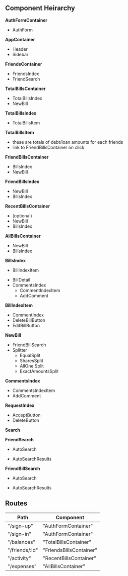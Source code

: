 ## Component Heirarchy

**AuthFormContainer**
 - AuthForm

**AppContainer**
 - Header
 - Sidebar

**FriendsContainer**
 - FriendsIndex
 - FriendSearch

**TotalBillsContainer**
 - TotalBillsIndex
 - NewBill

 **TotalBillsIndex**
  - TotalBillsItem

**TotalBillsItem**
  - these are totals of debt/loan amounts for each friends
  - link to FriendBillsContainer on click

**FriendBillsContainer**
 - BillsIndex
 - NewBill

**FriendBillsIndex**
 - NewBill
 - BillsIndex

 **RecentBillsContainer**
  - (optional)
  - NewBill
  - BillsIndex

**AllBillsContainer**
 - NewBill
 - BillsIndex

**BillsIndex**
 - BillIndexItem
  + BillDetail
  + CommentsIndex
    * CommentIndexItem
    * AddComment

**BillIndexItem**
 - CommentIndex
 - DeleteBillButton
 - EditBillButton

**NewBill**
 - FriendBillSearch
 - Splitter
   + EqualSplit
   + SharesSplit
   + AllOne Split
   + ExactAmountsSplit

**CommentsIndex**
  - CommentsIndexItem
  - AddComment

**RequestIndex**
 - AcceptButton
 - DeleteButton

**Search**

**FriendSearch**
 + AutoSearch
 * AutoSearchResults

**FriendBillSearch**
 + AutoSearch
 * AutoSearchResults

## Routes

|Path   | Component   |
|-------|-------------|
| "/sign-up" | "AuthFormContainer" |
| "/sign-in" | "AuthFormContainer" |
| "/balances" | "TotalBillsContainer" |
| "/friends/:id" | "FriendsBillsContainer" |
| "/activity" | "RecentBillsContainer" |
| "/expenses" | "AllBillsContainer" |
